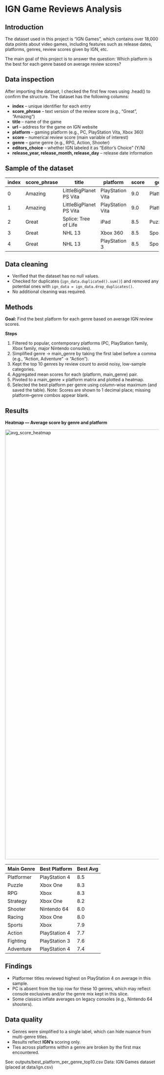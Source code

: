 # IGN Game Reviews Analysis

## Introduction
The dataset used in this project is “IGN Games”, which contains over 18,000 data points about video games, including features such as release dates, platforms, genres, review scores given by IGN, etc.

The main goal of this project is to answer the question:
Which platform is the best for each genre based on average review scores?

## Data inspection
After importing the dataset, I checked the first few rows using .head() to confirm the structure. The dataset has the following columns:

- **index** – unique identifier for each entry  
- **score_phrase** – text version of the review score (e.g., “Great”, “Amazing”)  
- **title** – name of the game  
- **url** – address for the game on IGN website  
- **platform** – gaming platform (e.g., PC, PlayStation Vita, Xbox 360)  
- **score** – numerical review score (main variable of interest)  
- **genre** – game genre (e.g., RPG, Action, Shooter)  
- **editors_choice** – whether IGN labeled it as “Editor’s Choice” (Y/N)  
- **release_year, release_month, release_day** – release date information

## Sample of the dataset

| index | score_phrase | title                   | platform        | score | genre      | editors_choice | release_year |
|-------|--------------|-------------------------|-----------------|-------|------------|----------------|--------------|
| 0     | Amazing      | LittleBigPlanet PS Vita | PlayStation Vita| 9.0   | Platformer | Y              | 2012         |
| 1     | Amazing      | LittleBigPlanet PS Vita | PlayStation Vita| 9.0   | Platformer | Y              | 2012         |
| 2     | Great        | Splice: Tree of Life    | iPad            | 8.5   | Puzzle     | N              | 2012         |
| 3     | Great        | NHL 13                  | Xbox 360        | 8.5   | Sports     | N              | 2012         |
| 4     | Great        | NHL 13                  | PlayStation 3   | 8.5   | Sports     | N              | 2012         |

## Data cleaning
- Verified that the dataset has no null values.
- Checked for duplicates (`ign_data.duplicated().sum()`) and removed any potential ones with `ign_data = ign_data.drop_duplicates()`.
- No additional cleaning was required.

## Methods
**Goal:** Find the best platform for each genre based on average IGN review scores.

**Steps**
1) Filtered to popular, contemporary platforms (PC, PlayStation family, Xbox family, major Nintendo consoles).
2) Simplified genre -> main_genre by taking the first label before a comma (e.g., “Action, Adventure” -> “Action”).
3) Kept the top 10 genres by review count to avoid noisy, low-sample categories.
4) Aggregated mean scores for each (platform, main_genre) pair.
5) Pivoted to a main_genre × platform matrix and plotted a heatmap.
6) Selected the best platform per genre using column-wise maximum (and saved the table).
   Note: Scores are shown to 1 decimal place; missing platform–genre combos appear blank.

## Results
**Heatmap — Average score by genre and platform**

<img width="2207" height="1402" alt="avg_score_heatmap" src="https://github.com/user-attachments/assets/ab97013a-4a5d-4859-9f62-5a3239d4c1e9" />

| Main Genre | Best Platform | Best Avg |
|------------|---------------|----------|
|Platformer  |PlayStation 4  | 8.5      |
|Puzzle      |Xbox One       | 8.3      |
|RPG         |Xbox           | 8.3      |
|Strategy    |Xbox One       | 8.2      |
|Shooter     |Nintendo 64    | 8.0      |
|Racing      |Xbox One       | 8.0      |
|Sports      |Xbox           | 7.9      |
|Action      |PlayStation 4  | 7.7      |
|Fighting    |PlayStation 3  | 7.6      |
|Adventure   |PlayStation 4  | 7.4      |

## Findings
- Platformer titles reviewed highest on PlayStation 4 on average in this sample.
- PC is absent from the top row for these 10 genres, which may reflect console exclusives and/or the genre mix kept in this slice.
- Some classics inflate averages on legacy consoles (e.g., Nintendo 64 shooters).

## Data quality
- Genres were simplified to a single label, which can hide nuance from multi-genre titles.
- Results reflect **IGN’s** scoring only.
- Ties across platforms within a genre are broken by the first max encountered.

See: outputs/best_platform_per_genre_top10.csv
Data: IGN Games dataset (placed at data/ign.csv)
